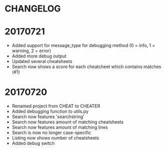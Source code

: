 CHANGELOG
=====

# 20170721
* Added support for message_type for debugging method (0 = info, 1 = warning, 2 = error)
* Added more debug output
* Updated several cheatsheets
* Search now shows a score for each cheatcheet which contains matches (#1)

# 20170720
* Renamed project from CHEAT to CHEATER
* Added debugging function to utils.py
* Search now features 'searchstring'
* Search now features amount of matching cheatsheets
* Search now features amount of matching lines
* Search is now no longer case-specific
* Listing now shows number of cheatsheets
* Added debug switch
